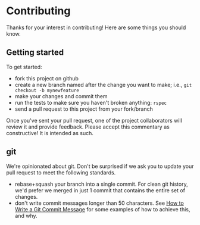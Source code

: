 # Contributing

Thanks for your interest in contributing! Here are some things you should know.

## Getting started

To get started:

- fork this project on github
- create a new branch named after the change you want to make; i.e., `git checkout -b mynewfeature`
- make your changes and commit them
- run the tests to make sure you haven't broken anything: ```rspec```
- send a pull request to this project from your fork/branch

Once you've sent your pull request, one of the project collaborators will review it and provide feedback. Please accept this commentary as constructive! It is intended as such.

## git

We're opinionated about git. Don't be surprised if we ask you to update your pull request to meet the following standards.

- rebase+squash your branch into a single commit. For clean git history, we'd prefer we merged in just 1 commit that contains the entire set of changes.
- don't write commit messages longer than 50 characters. See [How to Write a Git Commit Message](http://chris.beams.io/posts/git-commit/) for some examples of how to achieve this, and why.
